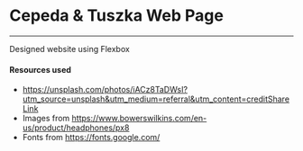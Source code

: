 # Cepeda & Tuszka Web Page
___
Designed website using Flexbox

#### Resources used
* https://unsplash.com/photos/iACz8TaDWsI?utm_source=unsplash&utm_medium=referral&utm_content=creditShareLink
* Images from https://www.bowerswilkins.com/en-us/product/headphones/px8
* Fonts from https://fonts.google.com/

